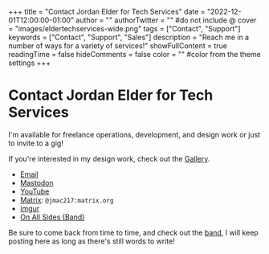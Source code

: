 +++
title = "Contact Jordan Elder for Tech Services"
date = "2022-12-01T12:00:00-01:00"
author = ""
authorTwitter = "" #do not include @
cover = "images/eldertechservices-wide.png"
tags = ["Contact", "Support"]
keywords = ["Contact", "Support", "Sales"]
description = "Reach me in a number of ways for a variety of services!"
showFullContent = true
readingTime = false
hideComments = false
color = "" #color from the theme settings
+++

# Contact Jordan Elder for Tech Services

I'm available for freelance operations, development, and design work or just to invite to a gig!  

If you're interested in my design work, check out the [Gallery](/posts/gallery).

* [Email](mailto:jordanelder10@gmail.com)
* [Mastodon](https://fosstodon.org/@Jordanielder)
* [YouTube](https://www.youtube.com/@jmac217x)
* [Matrix](https://matrix.org/): `@jmac217:matrix.org`
* [imgur](https://imgur.com/user/Jmac217)
* [On All Sides (Band)](https://www.youtube.com/@onallsides8083)

Be sure to come back from time to time, and check out the [band](https://www.youtube.com/@onallsides8083), I will keep posting here as long as there's still words to write!
